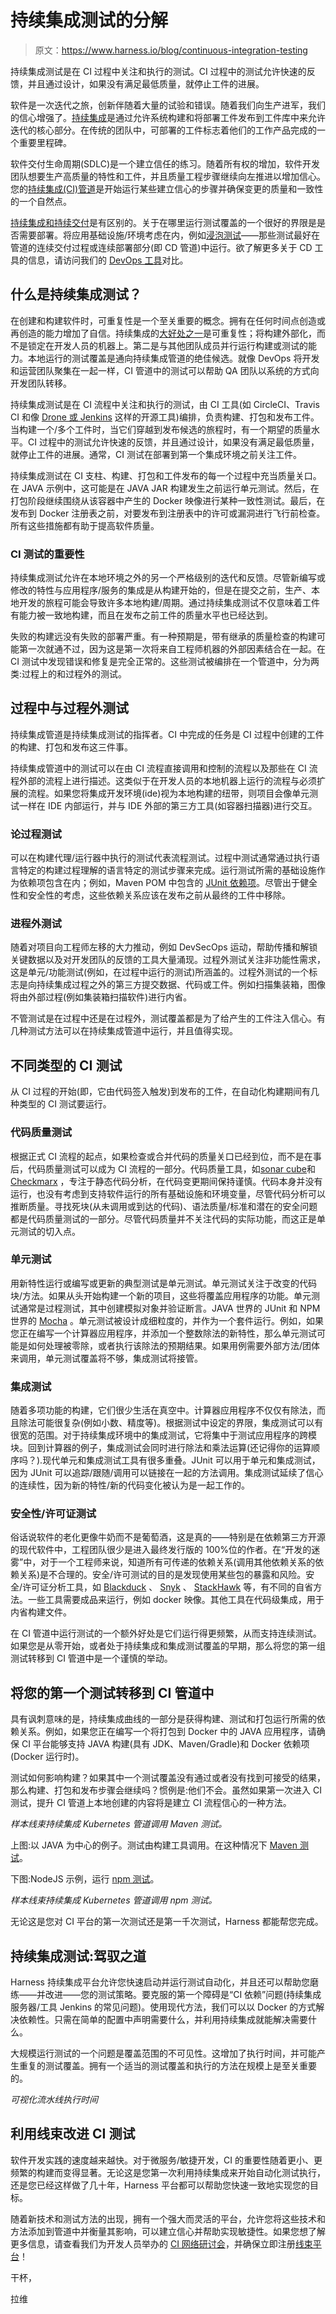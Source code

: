 # 持续集成测试的分解

> 原文：<https://www.harness.io/blog/continuous-integration-testing>

持续集成测试是在 CI 过程中关注和执行的测试。CI 过程中的测试允许快速的反馈，并且通过设计，如果没有满足最低质量，就停止工件的进展。

软件是一次迭代之旅，创新伴随着大量的试验和错误。随着我们向生产进军，我们的信心增强了。[持续集成](https://harness.io/blog/what-is-continuous-integration/)是通过允许系统构建和将部署工件发布到工件库中来允许迭代的核心部分。在传统的团队中，可部署的工件标志着他们的工作产品完成的一个重要里程碑。

软件交付生命周期(SDLC)是一个建立信任的练习。随着所有权的增加，软件开发团队想要生产高质量的特性和工件，并且质量工程步骤继续向左推进以增加信心。您的[持续集成(CI)管道](https://harness.io/blog/ci-cd-pipeline//)是开始运行某些建立信心的步骤并确保变更的质量和一致性的一个自然点。

[持续集成和持续交付](https://harness.io/blog/what-is-ci-cd/)是有区别的。关于在哪里运行测试覆盖的一个很好的界限是是否需要部署。将应用基础设施/环境考虑在内，例如[浸泡测试](https://en.wikipedia.org/wiki/Soak_testing)——那些测试最好在管道的连续交付过程或连续部署部分(即 CD 管道)中运行。欲了解更多关于 CD 工具的信息，请访问我们的 [DevOps 工具](https://harness.io/devops-tools/)对比。

## 什么是持续集成测试？

在创建和构建软件时，可重复性是一个至关重要的概念。拥有在任何时间点创造或再创造的能力增加了自信。持续集成的[大好处之一](https://harness.io/blog/what-is-continuous-integration/)是可重复性；将构建外部化，而不是锁定在开发人员的机器上。第二是与其他团队成员并行运行构建或测试的能力。本地运行的测试覆盖是通向持续集成管道的绝佳候选。就像 DevOps 将开发和运营团队聚集在一起一样，CI 管道中的测试可以帮助 QA 团队以系统的方式向开发团队转移。

持续集成测试是在 CI 流程中关注和执行的测试，由 CI 工具(如 CircleCI、Travis CI 和像 [Drone 或 Jenkins](https://harness.io/jenkins-vs-drone/) 这样的开源工具)编排，负责构建、打包和发布工件。当构建一个/多个工件时，当它们穿越到发布候选的旅程时，有一个期望的质量水平。CI 过程中的测试允许快速的反馈，并且通过设计，如果没有满足最低质量，就停止工件的进展。通常，CI 测试在部署到第一个集成环境之前关注工件。

持续集成测试在 CI 支柱、构建、打包和工件发布的每一个过程中充当质量关口。在 JAVA 示例中，这可能是在 JAVA JAR 构建发生之前运行单元测试。然后，在打包阶段继续围绕从该容器中产生的 Docker 映像进行某种一致性测试。最后，在发布到 Docker 注册表之前，对要发布到注册表中的许可或漏洞进行飞行前检查。所有这些措施都有助于提高软件质量。

### CI 测试的重要性

持续集成测试允许在本地环境之外的另一个严格级别的迭代和反馈。尽管新编写或修改的特性与应用程序/服务的集成是从构建开始的，但是在提交之前，生产、本地开发的旅程可能会导致许多本地构建/周期。通过持续集成测试不仅意味着工件有能力被一致地构建，而且在发布之前工件的质量水平也已经达到。

失败的构建远没有失败的部署严重。有一种预期是，带有继承的质量检查的构建可能第一次就通不过，因为这是第一次将来自工程师机器的外部因素结合在一起。在 CI 测试中发现错误和修复是完全正常的。这些测试被编排在一个管道中，分为两类:过程上的和过程外的测试。

## 过程中与过程外测试

持续集成管道是持续集成测试的指挥者。CI 中完成的任务是 CI 过程中创建的工件的构建、打包和发布这三件事。

持续集成管道中的测试可以在由 CI 流程直接调用和控制的流程以及那些在 CI 流程外部的流程上进行描述。这类似于在开发人员的本地机器上运行的流程与必须扩展的流程。如果您将集成开发环境(ide)视为本地构建的纽带，则项目会像单元测试一样在 IDE 内部运行，并与 IDE 外部的第三方工具(如容器扫描器)进行交互。

### 论过程测试

可以在构建代理/运行器中执行的测试代表流程测试。过程中测试通常通过执行语言特定的构建过程理解的语言特定的测试步骤来完成。运行测试所需的基础设施作为依赖项包含在内；例如，Maven POM 中包含的 [JUnit 依赖项](https://junit.org/junit5/docs/current/user-guide/#running-tests-build)。尽管出于健全性和安全性的考虑，这些依赖关系应该在发布之前从最终的工件中移除。

### 进程外测试

随着对项目向工程师左移的大力推动，例如 DevSecOps 运动，帮助传播和解锁关键数据以及对开发团队的反馈的工具大量涌现。过程外测试关注非功能性需求，这是单元/功能测试(例如，在过程中运行的测试)所涵盖的。过程外测试的一个标志是向持续集成过程之外的第三方提交数据、代码或工件。例如扫描集装箱，图像将由外部过程(例如集装箱扫描软件)进行内省。

不管测试是在过程中还是在过程外，测试覆盖都是为了给产生的工件注入信心。有几种测试方法可以在持续集成管道中运行，并且值得实现。

## 不同类型的 CI 测试

从 CI 过程的开始(即，它由代码签入触发)到发布的工件，在自动化构建期间有几种类型的 CI 测试要运行。

### 代码质量测试

根据正式 CI 流程的起点，如果检查或合并代码的质量关口已经到位，而不是在事后，代码质量测试可以成为 CI 流程的一部分。代码质量工具，如[sonar cube](https://www.sonarqube.org/)和 [Checkmarx](https://www.checkmarx.com/) ，专注于静态代码分析，在代码变更期间保持谨慎。代码本身并没有运行，也没有考虑到支持软件运行的所有基础设施和环境变量，尽管代码分析可以推断质量。寻找死块(从未调用或到达的代码)、语法质量/标准和潜在的安全问题都是代码质量测试的一部分。尽管代码质量并不关注代码的实际功能，而这正是单元测试的切入点。

### 单元测试

用新特性运行或编写或更新的典型测试是单元测试。单元测试关注于改变的代码块/方法。如果从头开始构建一个新的项目，这些将覆盖应用程序的功能。单元测试通常是过程测试，其中创建模拟对象并验证断言。JAVA 世界的 JUnit 和 NPM 世界的 [Mocha](https://mochajs.org/) 。单元测试被设计成细粒度的，并作为一个套件运行。例如，如果您正在编写一个计算器应用程序，并添加一个整数除法的新特性，那么单元测试可能是如何处理被零除，或者执行该除法的预期结果。如果用例需要外部方法/团体来调用，单元测试覆盖将不够，集成测试将接管。

### 集成测试

随着多项功能的构建，它们很少生活在真空中。计算器应用程序不仅仅有除法，而且除法可能很复杂(例如小数、精度等)。根据测试中设定的界限，集成测试可以有很宽的范围。对于持续集成环境中的集成测试，它将集中于测试应用程序的跨模块。回到计算器的例子，集成测试会同时进行除法和乘法运算(还记得你的运算顺序吗？).现代单元和集成测试工具有很多重叠。JUnit 可以用于单元和集成测试，因为 JUnit 可以追踪/跟随/调用可以链接在一起的方法调用。集成测试延续了信心的连续性，因为新的特性/新的代码变化被认为是一起工作的。

### 安全性/许可证测试

俗话说软件的老化更像牛奶而不是葡萄酒，这是真的——特别是在依赖第三方开源的现代软件中，工程团队很少是进入最终发行版的 100%位的作者。在“开发的迷雾”中，对于一个工程师来说，知道所有可传递的依赖关系(调用其他依赖关系的依赖关系)是不合理的。安全/许可测试的目的是发现使用某些包的暴露和风险。安全/许可证分析工具，如 [Blackduck](https://www.blackducksoftware.com/) 、 [Snyk](https://snyk.io/) 、 [StackHawk](https://www.stackhawk.com/) 等，有不同的自省方法。一些工具需要成品来运行，例如 docker 映像。其他工具在代码级集成，用于内省构建文件。

在 CI 管道中运行测试的一个额外好处是它们运行得更频繁，从而支持连续测试。如果您是从零开始，或者处于持续集成和集成测试覆盖的早期，那么将您的第一组测试转移到 CI 管道中是一个谨慎的举动。

## 将您的第一个测试转移到 CI 管道中

具有讽刺意味的是，持续集成曲线的一部分是获得构建、测试和打包运行所需的依赖关系。例如，如果您正在编写一个将打包到 Docker 中的 JAVA 应用程序，请确保 CI 平台能够支持 JAVA 构建(具有 JDK、Maven/Gradle)和 Docker 依赖项(Docker 运行时)。

测试如何影响构建？如果其中一个测试覆盖没有通过或者没有找到可接受的结果，那么构建、打包和发布步骤会继续吗？惯例是:他们不会。虽然如果第一次进入 CI 测试，提升 CI 管道上本地创建的内容将是建立 CI 流程信心的一种方法。

*样本线束持续集成 Kubernetes 管道调用 Maven 测试。*

上图:以 JAVA 为中心的例子。测试由构建工具调用。在这种情况下 [Maven 测试](https://maven.apache.org/surefire/maven-surefire-plugin/examples/single-test.html)。

下图:NodeJS 示例，运行 [npm 测试](https://docs.npmjs.com/cli/v7/commands/npm-test)。

*样本线束持续集成 Kubernetes 管道调用 npm 测试。*

无论这是您对 CI 平台的第一次测试还是第一千次测试，Harness 都能帮您完成。

## 持续集成测试:驾驭之道

Harness 持续集成平台允许您快速启动并运行测试自动化，并且还可以帮助您磨练——并改进——您的测试策略。要克服的第一个障碍是“CI 依赖”问题(持续集成服务器/工具 Jenkins 的常见问题)。使用现代方法，我们可以以 Docker 的方式解决依赖性。只需在简单的配置中声明需要什么，并利用持续集成就能解决需要什么。

大规模运行测试的一个问题是覆盖范围的不可见性。这增加了执行时间，并可能产生重复的测试覆盖。拥有一个适当的测试覆盖和执行的方法在规模上是至关重要的。

*可视化流水线执行时间*

## 利用线束改进 CI 测试

软件开发实践的速度越来越快。对于微服务/敏捷开发，CI 的重要性随着更小、更频繁的构建而变得显著。无论这是您第一次利用持续集成来开始自动化测试执行，还是您已经这样做了几十年，Harness 平台都可以帮助您快速一致地实现您的目标。

随着新技术和测试方法的出现，拥有一个强大而灵活的平台，允许您将这些技术和方法添加到管道中并衡量其影响，可以建立信心并帮助实现敏捷性。如果您想了解更多信息，请查看我们为开发人员举办的 [CI 网络研讨会](https://harness.io/continuous-integration-101-for-devs/)，并确保立即注册[线束平台](https://harness.io/platform-free-trial-lp)！

干杯，

拉维
